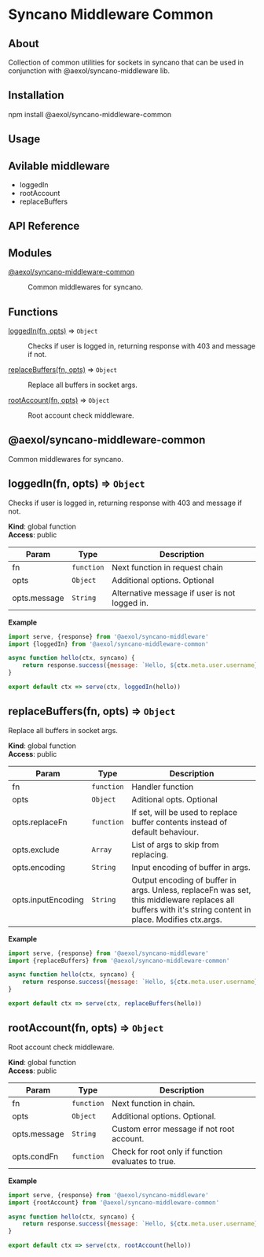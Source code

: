# Syncano Middleware Common

## About
Collection of common utilities for sockets in syncano that can be used in conjunction with @aexol/syncano-middleware lib.

## Installation
npm install @aexol/syncano-middleware-common

## Usage

## Avilable middleware

* loggedIn
* rootAccount
* replaceBuffers

## API Reference
## Modules

<dl>
<dt><a href="#module_@aexol/syncano-middleware-common">@aexol/syncano-middleware-common</a></dt>
<dd><p>Common middlewares for syncano.</p>
</dd>
</dl>

## Functions

<dl>
<dt><a href="#loggedIn">loggedIn(fn, opts)</a> ⇒ <code>Object</code></dt>
<dd><p>Checks if user is logged in, returning response with 403 and message if not.</p>
</dd>
<dt><a href="#replaceBuffers">replaceBuffers(fn, opts)</a> ⇒ <code>Object</code></dt>
<dd><p>Replace all buffers in socket args.</p>
</dd>
<dt><a href="#rootAccount">rootAccount(fn, opts)</a> ⇒ <code>Object</code></dt>
<dd><p>Root account check middleware.</p>
</dd>
</dl>

<a name="module_@aexol/syncano-middleware-common"></a>

## @aexol/syncano-middleware-common
Common middlewares for syncano.

<a name="loggedIn"></a>

## loggedIn(fn, opts) ⇒ <code>Object</code>
Checks if user is logged in, returning response with 403 and message if not.

**Kind**: global function  
**Access**: public  

| Param | Type | Description |
| --- | --- | --- |
| fn | <code>function</code> | Next function in request chain |
| opts | <code>Object</code> | Additional options. Optional |
| opts.message | <code>String</code> | Alternative message if user is not logged in. |

**Example**  
```javascript
import serve, {response} from '@aexol/syncano-middleware'
import {loggedIn} from '@aexol/syncano-middleware-common'

async function hello(ctx, syncano) {
    return response.success({message: `Hello, ${ctx.meta.user.username}`)
}

export default ctx => serve(ctx, loggedIn(hello))
```
<a name="replaceBuffers"></a>

## replaceBuffers(fn, opts) ⇒ <code>Object</code>
Replace all buffers in socket args.

**Kind**: global function  
**Access**: public  

| Param | Type | Description |
| --- | --- | --- |
| fn | <code>function</code> | Handler function |
| opts | <code>Object</code> | Aditional opts. Optional |
| opts.replaceFn | <code>function</code> | If set, will be used to replace buffer contents instead of default behaviour. |
| opts.exclude | <code>Array</code> | List of args to skip from replacing. |
| opts.encoding | <code>String</code> | Input encoding of buffer in args. |
| opts.inputEncoding | <code>String</code> | Output encoding of buffer in args. Unless, replaceFn was set, this middleware replaces all buffers with it's string content in place. Modifies ctx.args. |

**Example**  
```javascript
import serve, {response} from '@aexol/syncano-middleware'
import {replaceBuffers} from '@aexol/syncano-middleware-common'

async function hello(ctx, syncano) {
    return response.success({message: `Hello, ${ctx.meta.user.username}`)
}

export default ctx => serve(ctx, replaceBuffers(hello))
```
<a name="rootAccount"></a>

## rootAccount(fn, opts) ⇒ <code>Object</code>
Root account check middleware.

**Kind**: global function  
**Access**: public  

| Param | Type | Description |
| --- | --- | --- |
| fn | <code>function</code> | Next function in chain. |
| opts | <code>Object</code> | Additional options. Optional. |
| opts.message | <code>String</code> | Custom error message if not root account. |
| opts.condFn | <code>function</code> | Check for root only if function evaluates to true. |

**Example**  
```javascript
import serve, {response} from '@aexol/syncano-middleware'
import {rootAccount} from '@aexol/syncano-middleware-common'

async function hello(ctx, syncano) {
    return response.success({message: `Hello, ${ctx.meta.user.username}`)
}

export default ctx => serve(ctx, rootAccount(hello))
```
